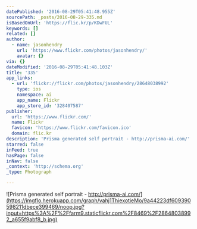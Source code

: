 ```yaml
---
datePublished: '2016-08-29T05:41:48.955Z'
sourcePath: _posts/2016-08-29-335.md
isBasedOnUrl: 'https://flic.kr/p/KDwFUL'
keywords: []
related: []
author:
  - name: jasonhendry
    url: 'https://www.flickr.com/photos/jasonhendry/'
    avatar: {}
via: {}
dateModified: '2016-08-29T05:41:48.103Z'
title: '335'
app_links:
  - url: 'flickr://flickr.com/photos/jasonhendry/28648038992'
    type: ios
    namespace: ai
    app_name: Flickr
    app_store_id: '328407587'
publisher:
  url: 'https://www.flickr.com/'
  name: Flickr
  favicon: 'https://www.flickr.com/favicon.ico'
  domain: flic.kr
description: 'Prisma generated self portrait - http://prisma-ai.com/'
starred: false
inFeed: true
hasPage: false
inNav: false
_context: 'http://schema.org'
_type: Photograph

---
```

![Prisma generated self portrait - http://prisma-ai.com/](https://imgflo.herokuapp.com/graph/vahj1ThiexotieMo/9a44223df609390598211dbece399469/noop.jpg?input=https%3A%2F%2Ffarm9.staticflickr.com%2F8469%2F28648038992_a655f9abf8_b.jpg)